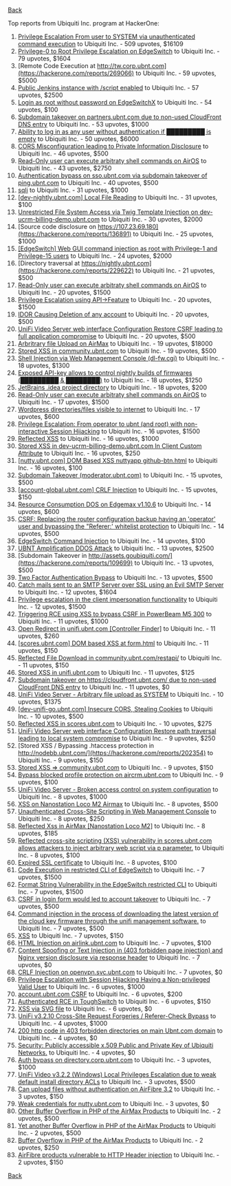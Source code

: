 [Back](../README.md)

Top reports from Ubiquiti Inc. program at HackerOne:

1. [Privilege Escalation From user to SYSTEM via unauthenticated command execution](https://hackerone.com/reports/544928) to Ubiquiti Inc. - 509 upvotes, $16109
2. [Privilege-0 to Root Privilege Escalation on EdgeSwitch](https://hackerone.com/reports/511025) to Ubiquiti Inc. - 79 upvotes, $1604
3. [Remote Code Execution at http://tw.corp.ubnt.com](https://hackerone.com/reports/269066) to Ubiquiti Inc. - 59 upvotes, $5000
4. [Public Jenkins instance with /script enabled](https://hackerone.com/reports/403402) to Ubiquiti Inc. - 57 upvotes, $2500
5. [Login as root without password on EdgeSwitchX](https://hackerone.com/reports/512958) to Ubiquiti Inc. - 54 upvotes, $100
6. [Subdomain takeover on partners.ubnt.com due to non-used CloudFront DNS entry](https://hackerone.com/reports/145224) to Ubiquiti Inc. - 53 upvotes, $1000
7. [Ability to log in as any user without authentication if █████████ is empty](https://hackerone.com/reports/215053) to Ubiquiti Inc. - 50 upvotes, $6000
8. [CORS Misconfiguration leading to Private Information Disclosure](https://hackerone.com/reports/430249) to Ubiquiti Inc. - 46 upvotes, $500
9. [Read-Only user can execute arbitraty shell commands on AirOS](https://hackerone.com/reports/139398) to Ubiquiti Inc. - 43 upvotes, $2750
10. [Authentication bypass on sso.ubnt.com via subdomain takeover of ping.ubnt.com](https://hackerone.com/reports/172137) to Ubiquiti Inc. - 40 upvotes, $500
11. [sqli](https://hackerone.com/reports/207695) to Ubiquiti Inc. - 31 upvotes, $1000
12. [[dev-nightly.ubnt.com] Local File Reading](https://hackerone.com/reports/260420) to Ubiquiti Inc. - 31 upvotes, $100
13. [Unrestricted File System Access via Twig Template Injection on dev-ucrm-billing-demo.ubnt.com](https://hackerone.com/reports/301406) to Ubiquiti Inc. - 30 upvotes, $2000
14. [Source code disclosure on https://107.23.69.180](https://hackerone.com/reports/136891) to Ubiquiti Inc. - 25 upvotes, $1000
15. [[EdgeSwitch] Web GUI command injection as root with Privilege-1 and Privilege-15 users](https://hackerone.com/reports/197958) to Ubiquiti Inc. - 24 upvotes, $2000
16. [Directory traversal at https://nightly.ubnt.com](https://hackerone.com/reports/229622) to Ubiquiti Inc. - 21 upvotes, $500
17. [Read-Only user can execute arbitraty shell commands on AirOS](https://hackerone.com/reports/128750) to Ubiquiti Inc. - 20 upvotes, $1500
18. [Privilege Escalation using API-&gt;Feature](https://hackerone.com/reports/239719) to Ubiquiti Inc. - 20 upvotes, $1500
19. [IDOR Causing Deletion of any account](https://hackerone.com/reports/156537) to Ubiquiti Inc. - 20 upvotes, $500
20. [UniFi Video Server web interface Configuration Restore CSRF leading to full application compromise](https://hackerone.com/reports/329749) to Ubiquiti Inc. - 20 upvotes, $500
21. [Arbritrary file Upload on AirMax](https://hackerone.com/reports/73480) to Ubiquiti Inc. - 19 upvotes, $18000
22. [Stored XSS in community.ubnt.com](https://hackerone.com/reports/179164) to Ubiquiti Inc. - 19 upvotes, $500
23. [Shell Injection via Web Management Console (dl-fw.cgi)](https://hackerone.com/reports/121940) to Ubiquiti Inc. - 18 upvotes, $1300
24. [Exposed API-key allows to control nightly builds of firmwares (█████████ &amp; ████████)](https://hackerone.com/reports/179986) to Ubiquiti Inc. - 18 upvotes, $1250
25. [JetBrains .idea project directory](https://hackerone.com/reports/80990) to Ubiquiti Inc. - 18 upvotes, $200
26. [Read-Only user can execute arbitraty shell commands on AirOS](https://hackerone.com/reports/119317) to Ubiquiti Inc. - 17 upvotes, $1500
27. [Wordpress directories/files visible to internet](https://hackerone.com/reports/201984) to Ubiquiti Inc. - 17 upvotes, $600
28. [Privilege Escalation: From operator to ubnt (and root) with non-interactive Session Hijacking](https://hackerone.com/reports/241044) to Ubiquiti Inc. - 16 upvotes, $1500
29. [Reflected XSS](https://hackerone.com/reports/304175) to Ubiquiti Inc. - 16 upvotes, $1000
30. [Stored XSS in dev-ucrm-billing-demo.ubnt.com In Client Custom Attribute](https://hackerone.com/reports/275515) to Ubiquiti Inc. - 16 upvotes, $250
31. [[nutty.ubnt.com] DOM Based XSS nuttyapp github-btn.html](https://hackerone.com/reports/200753) to Ubiquiti Inc. - 16 upvotes, $100
32. [Subdomain Takeover (moderator.ubnt.com)](https://hackerone.com/reports/181665) to Ubiquiti Inc. - 15 upvotes, $500
33. [[account-global.ubnt.com] CRLF Injection](https://hackerone.com/reports/145128) to Ubiquiti Inc. - 15 upvotes, $150
34. [Resource Consumption DOS on Edgemax v1.10.6](https://hackerone.com/reports/406614) to Ubiquiti Inc. - 14 upvotes, $600
35. [CSRF: Replacing the router configuration backup having an 'operator' user and bypassing the "Referer:' whitelist protection](https://hackerone.com/reports/240098) to Ubiquiti Inc. - 14 upvotes, $500
36. [EdgeSwitch Command Injection](https://hackerone.com/reports/508256) to Ubiquiti Inc. - 14 upvotes, $100
37. [UBNT Amplification DDOS Attack](https://hackerone.com/reports/221625) to Ubiquiti Inc. - 13 upvotes, $2500
38. [Subdomain Takeover in http://assets.goubiquiti.com/](https://hackerone.com/reports/109699) to Ubiquiti Inc. - 13 upvotes, $500
39. [Two Factor Authentication Bypass](https://hackerone.com/reports/350288) to Ubiquiti Inc. - 13 upvotes, $500
40. [Catch mails sent to an SMTP Server over SSL using an Evil SMTP Server](https://hackerone.com/reports/519582) to Ubiquiti Inc. - 12 upvotes, $1604
41. [Privilege escalation in the client impersonation functionality](https://hackerone.com/reports/221454) to Ubiquiti Inc. - 12 upvotes, $1500
42. [Triggering RCE using XSS to bypass CSRF in PowerBeam M5 300](https://hackerone.com/reports/289264) to Ubiquiti Inc. - 11 upvotes, $1000
43. [Open Redirect in unifi.ubnt.com [Controller Finder]](https://hackerone.com/reports/141355) to Ubiquiti Inc. - 11 upvotes, $260
44. [[scores.ubnt.com] DOM based XSS at form.html](https://hackerone.com/reports/158484) to Ubiquiti Inc. - 11 upvotes, $150
45. [Reflected File Download in community.ubnt.com/restapi/](https://hackerone.com/reports/107960) to Ubiquiti Inc. - 11 upvotes, $150
46. [Stored XSS in unifi.ubnt.com](https://hackerone.com/reports/142084) to Ubiquiti Inc. - 11 upvotes, $125
47. [Subdomain takeover on https://cloudfront.ubnt.com/ due to non-used CloudFront DNS entry](https://hackerone.com/reports/210188) to Ubiquiti Inc. - 11 upvotes, $0
48. [UniFi Video Server - Arbitrary file upload as SYSTEM](https://hackerone.com/reports/129641) to Ubiquiti Inc. - 10 upvotes, $1375
49. [[dev-unifi-go.ubnt.com] Insecure CORS, Stealing Cookies](https://hackerone.com/reports/219014) to Ubiquiti Inc. - 10 upvotes, $500
50. [Reflected XSS in scores.ubnt.com](https://hackerone.com/reports/130889) to Ubiquiti Inc. - 10 upvotes, $275
51. [UniFi Video Server web interface Configuration Restore path traversal leading to local system compromise](https://hackerone.com/reports/329770) to Ubiquiti Inc. - 9 upvotes, $250
52. [Stored XSS / Bypassing .htaccess protection in http://nodebb.ubnt.com/](https://hackerone.com/reports/202354) to Ubiquiti Inc. - 9 upvotes, $150
53. [Stored XSS =&gt; community.ubnt.com](https://hackerone.com/reports/294048) to Ubiquiti Inc. - 9 upvotes, $150
54. [Bypass blocked profile protection on aircrm.ubnt.com](https://hackerone.com/reports/332631) to Ubiquiti Inc. - 9 upvotes, $100
55. [UniFi Video Server - Broken access control on system configuration](https://hackerone.com/reports/129698) to Ubiquiti Inc. - 8 upvotes, $1000
56. [XSS on Nanostation Loco M2 Airmax](https://hackerone.com/reports/158287) to Ubiquiti Inc. - 8 upvotes, $500
57. [Unauthenticated Cross-Site Scripting in Web Management Console](https://hackerone.com/reports/121941) to Ubiquiti Inc. - 8 upvotes, $250
58. [Reflected Xss in AirMax [Nanostation Loco M2]](https://hackerone.com/reports/149287) to Ubiquiti Inc. - 8 upvotes, $185
59. [Reflected cross-site scripting (XSS) vulnerability in scores.ubnt.com allows attackers to inject arbitrary web script via p parameter.](https://hackerone.com/reports/208622) to Ubiquiti Inc. - 8 upvotes, $100
60. [Expired SSL certificate](https://hackerone.com/reports/220615) to Ubiquiti Inc. - 8 upvotes, $100
61. [Code Execution in restricted CLI of EdgeSwitch](https://hackerone.com/reports/313245) to Ubiquiti Inc. - 7 upvotes, $1500
62. [Format String Vulnerability in the EdgeSwitch restricted CLI](https://hackerone.com/reports/311884) to Ubiquiti Inc. - 7 upvotes, $1500
63. [CSRF in login form would led to account takeover](https://hackerone.com/reports/50703) to Ubiquiti Inc. - 7 upvotes, $500
64. [Command injection in the process of downloading the latest version of the cloud key firmware through the unifi management software.](https://hackerone.com/reports/183458) to Ubiquiti Inc. - 7 upvotes, $500
65. [XSS](https://hackerone.com/reports/219170) to Ubiquiti Inc. - 7 upvotes, $150
66. [HTML Injection on airlink.ubnt.com](https://hackerone.com/reports/226783) to Ubiquiti Inc. - 7 upvotes, $100
67. [Content Spoofing or Text Injection in (403 forbidden page injection) and Nginx version disclosure via response header](https://hackerone.com/reports/203391) to Ubiquiti Inc. - 7 upvotes, $0
68. [CRLF Injection on openvpn.svc.ubnt.com](https://hackerone.com/reports/232327) to Ubiquiti Inc. - 7 upvotes, $0
69. [Privilege Escalation with Session Hijacking Having a Non-privileged Valid User](https://hackerone.com/reports/242407) to Ubiquiti Inc. - 6 upvotes, $1000
70. [account.ubnt.com CSRF](https://hackerone.com/reports/101909) to Ubiquiti Inc. - 6 upvotes, $200
71. [Authenticated RCE in ToughSwitch](https://hackerone.com/reports/273449) to Ubiquiti Inc. - 6 upvotes, $150
72. [XSS via SVG file](https://hackerone.com/reports/212253) to Ubiquiti Inc. - 6 upvotes, $0
73. [UniFi v3.2.10 Cross-Site Request Forgeries / Referer-Check Bypass](https://hackerone.com/reports/52635) to Ubiquiti Inc. - 4 upvotes, $1000
74. [200 http code in 403 forbidden directories on main Ubnt.com domain](https://hackerone.com/reports/220150) to Ubiquiti Inc. - 4 upvotes, $0
75. [Security: Publicly accessible x.509 Public and Private Key of Ubiquiti Networks.](https://hackerone.com/reports/265701) to Ubiquiti Inc. - 4 upvotes, $0
76. [Auth bypass on directory.corp.ubnt.com](https://hackerone.com/reports/116504) to Ubiquiti Inc. - 3 upvotes, $1000
77. [UniFi Video v3.2.2 (Windows) Local Privileges Escalation due to weak default install directory ACLs](https://hackerone.com/reports/140793) to Ubiquiti Inc. - 3 upvotes, $500
78. [Can upload files without authentication on AirFibre 3.2](https://hackerone.com/reports/201529) to Ubiquiti Inc. - 3 upvotes, $150
79. [Weak credentials for nutty.ubnt.com](https://hackerone.com/reports/204052) to Ubiquiti Inc. - 3 upvotes, $0
80. [Other Buffer Overflow in PHP of the AirMax Products](https://hackerone.com/reports/74004) to Ubiquiti Inc. - 2 upvotes, $500
81. [Yet another Buffer Overflow in PHP of the AirMax Products](https://hackerone.com/reports/74025) to Ubiquiti Inc. - 2 upvotes, $500
82. [Buffer Overflow in PHP of the AirMax Products](https://hackerone.com/reports/73491) to Ubiquiti Inc. - 2 upvotes, $250
83. [AirFibre products vulnerable to HTTP Header injection](https://hackerone.com/reports/203673) to Ubiquiti Inc. - 2 upvotes, $150


[Back](../README.md)